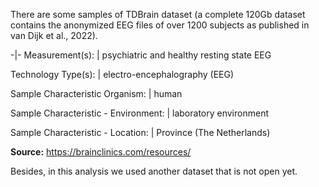 There are some samples of TDBrain dataset (a complete 120Gb dataset contains the anonymized EEG files of over 1200 subjects as published in van Dijk et al., 2022). 

-|-
Measurement(s): | psychiatric and healthy resting state EEG

Technology Type(s): | electro-encephalography (EEG)

Sample Characteristic Organism: | human

Sample Characteristic - Environment: | laboratory environment

Sample Characteristic - Location: | Province (The Netherlands)


__Source:__ https://brainclinics.com/resources/

Besides, in this analysis we used another dataset that is not open yet.
